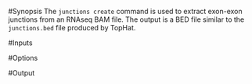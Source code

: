 #Synopsis
The `junctions create` command is used to extract exon-exon junctions
from an RNAseq BAM file. The output is a BED file similar to the 
`junctions.bed` file produced by TopHat.

#Inputs

#Options

#Output
